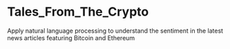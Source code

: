 # Tales_From_The_Crypto
Apply natural language processing to understand the sentiment in the latest news articles featuring Bitcoin and Ethereum
